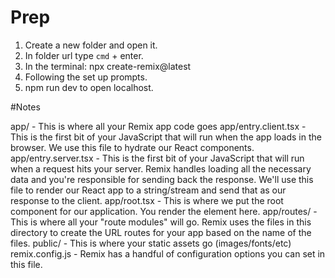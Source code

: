# Prep

1) Create a new folder and open it.
2) In folder url type `cmd` + enter.
3) In the terminal: npx create-remix@latest
4) Following the set up prompts.
5) npm run dev to open localhost.

#Notes

app/ - This is where all your Remix app code goes
app/entry.client.tsx - This is the first bit of your JavaScript that will run when the app loads in the browser. We use this file to hydrate our React components.
app/entry.server.tsx - This is the first bit of your JavaScript that will run when a request hits your server. Remix handles loading all the necessary data and you're responsible for sending back the response. We'll use this file to render our React app to a string/stream and send that as our response to the client.
app/root.tsx - This is where we put the root component for our application. You render the <html> element here.
app/routes/ - This is where all your "route modules" will go. Remix uses the files in this directory to create the URL routes for your app based on the name of the files.
public/ - This is where your static assets go (images/fonts/etc)
remix.config.js - Remix has a handful of configuration options you can set in this file.
